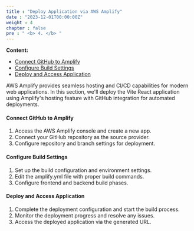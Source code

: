 ```yaml
---
title : "Deploy Application via AWS Amplify"
date : "2023-12-01T00:00:00Z"
weight : 4
chapter : false
pre : " <b> 4. </b> "
---
```


**Content:**
- [Connect GitHub to Amplify](4.1-connect-github-to-amplify/)
- [Configure Build Settings](4.2-configure-build-settings/)
- [Deploy and Access Application](4.3-deploy-and-access-application/)

AWS Amplify provides seamless hosting and CI/CD capabilities for modern web applications. In this section, we'll deploy the Vite React application using Amplify's hosting feature with GitHub integration for automated deployments.

#### Connect GitHub to Amplify

1. Access the AWS Amplify console and create a new app.
2. Connect your GitHub repository as the source provider.
3. Configure repository and branch settings for deployment.

#### Configure Build Settings

1. Set up the build configuration and environment settings.
2. Edit the amplify.yml file with proper build commands.
3. Configure frontend and backend build phases.

#### Deploy and Access Application

1. Complete the deployment configuration and start the build process.
2. Monitor the deployment progress and resolve any issues.
3. Access the deployed application via the generated URL.